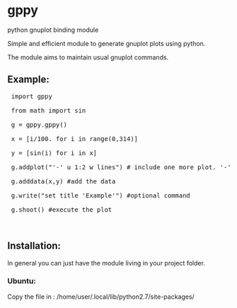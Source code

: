 # gppy
python gnuplot binding module

Simple and efficient module to generate gnuplot plots using python.

The module aims to maintain usual gnuplot commands.

## Example:

<pre>
 import gppy<br>
 from math import sin<br>
 g = gppy.gppy()<br>
 x = [i/100. for i in range(0,314)]<br>
 y = [sin(i) for i in x]<br>
 g.addplot("'-' u 1:2 w lines") # include one more plot. '-' is needed if using addplot and adddata<br>
 g.adddata(x,y) #add the data<br>
 g.write("set title 'Example'") #optional command<br>
 g.shoot() #execute the plot<br>
 </pre>
 
## Installation:
 In general you can just have the module living in your project folder.
 
### Ubuntu: 
 Copy the file in :
 /home/user/.local/lib/python2.7/site-packages/

